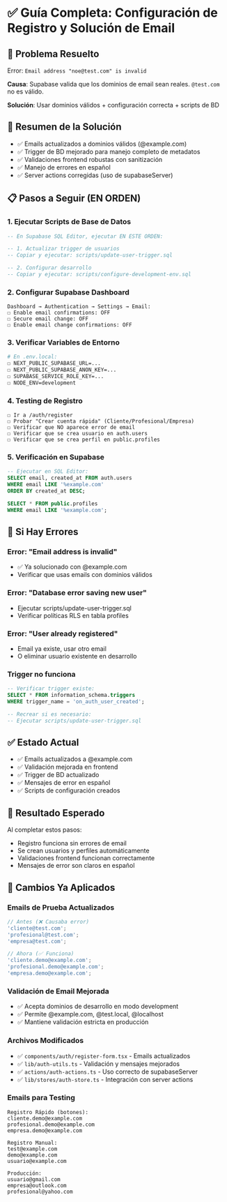 # ✅ Guía Completa: Configuración de Registro y Solución de Email

## 🎯 Problema Resuelto

Error: `Email address "noe@test.com" is invalid`

**Causa**: Supabase valida que los dominios de email sean reales. `@test.com` no es válido.

**Solución**: Usar dominios válidos + configuración correcta + scripts de BD

## 🚀 Resumen de la Solución

- ✅ Emails actualizados a dominios válidos (@example.com)
- ✅ Trigger de BD mejorado para manejo completo de metadatos
- ✅ Validaciones frontend robustas con sanitización
- ✅ Manejo de errores en español
- ✅ Server actions corregidas (uso de supabaseServer)

## 📋 Pasos a Seguir (EN ORDEN)

### 1. Ejecutar Scripts de Base de Datos

```sql
-- En Supabase SQL Editor, ejecutar EN ESTE ORDEN:

-- 1. Actualizar trigger de usuarios
-- Copiar y ejecutar: scripts/update-user-trigger.sql

-- 2. Configurar desarrollo
-- Copiar y ejecutar: scripts/configure-development-env.sql
```

### 2. Configurar Supabase Dashboard

```
Dashboard → Authentication → Settings → Email:
☐ Enable email confirmations: OFF
☐ Secure email change: OFF
☐ Enable email change confirmations: OFF
```

### 3. Verificar Variables de Entorno

```bash
# En .env.local:
☐ NEXT_PUBLIC_SUPABASE_URL=...
☐ NEXT_PUBLIC_SUPABASE_ANON_KEY=...
☐ SUPABASE_SERVICE_ROLE_KEY=...
☐ NODE_ENV=development
```

### 4. Testing de Registro

```
☐ Ir a /auth/register
☐ Probar "Crear cuenta rápida" (Cliente/Profesional/Empresa)
☐ Verificar que NO aparece error de email
☐ Verificar que se crea usuario en auth.users
☐ Verificar que se crea perfil en public.profiles
```

### 5. Verificación en Supabase

```sql
-- Ejecutar en SQL Editor:
SELECT email, created_at FROM auth.users
WHERE email LIKE '%example.com'
ORDER BY created_at DESC;

SELECT * FROM public.profiles
WHERE email LIKE '%example.com';
```

## 🚨 Si Hay Errores

### Error: "Email address is invalid"

- ✅ Ya solucionado con @example.com
- Verificar que usas emails con dominios válidos

### Error: "Database error saving new user"

- Ejecutar scripts/update-user-trigger.sql
- Verificar políticas RLS en tabla profiles

### Error: "User already registered"

- Email ya existe, usar otro email
- O eliminar usuario existente en desarrollo

### Trigger no funciona

```sql
-- Verificar trigger existe:
SELECT * FROM information_schema.triggers
WHERE trigger_name = 'on_auth_user_created';

-- Recrear si es necesario:
-- Ejecutar scripts/update-user-trigger.sql
```

## ✅ Estado Actual

- ✅ Emails actualizados a @example.com
- ✅ Validación mejorada en frontend
- ✅ Trigger de BD actualizado
- ✅ Mensajes de error en español
- ✅ Scripts de configuración creados

## 🎯 Resultado Esperado

Al completar estos pasos:

- Registro funciona sin errores de email
- Se crean usuarios y perfiles automáticamente
- Validaciones frontend funcionan correctamente
- Mensajes de error son claros en español

## 🔧 Cambios Ya Aplicados

### Emails de Prueba Actualizados

```javascript
// Antes (❌ Causaba error)
'cliente@test.com';
'profesional@test.com';
'empresa@test.com';

// Ahora (✅ Funciona)
'cliente.demo@example.com';
'profesional.demo@example.com';
'empresa.demo@example.com';
```

### Validación de Email Mejorada

- ✅ Acepta dominios de desarrollo en modo development
- ✅ Permite @example.com, @test.local, @localhost
- ✅ Mantiene validación estricta en producción

### Archivos Modificados

- ✅ `components/auth/register-form.tsx` - Emails actualizados
- ✅ `lib/auth-utils.ts` - Validación y mensajes mejorados
- ✅ `actions/auth-actions.ts` - Uso correcto de supabaseServer
- ✅ `lib/stores/auth-store.ts` - Integración con server actions

### Emails para Testing

```
Registro Rápido (botones):
cliente.demo@example.com
profesional.demo@example.com
empresa.demo@example.com

Registro Manual:
test@example.com
demo@example.com
usuario@example.com

Producción:
usuario@gmail.com
empresa@outlook.com
profesional@yahoo.com
```

